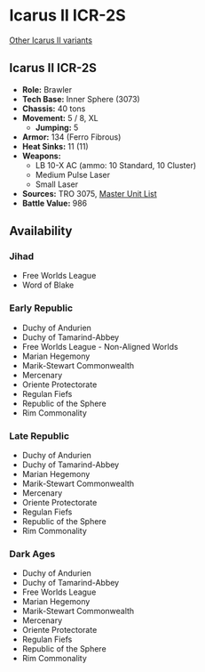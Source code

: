 # Icarus II ICR-2S

[Other Icarus II variants](../icarus_ii.md)

## Icarus II ICR-2S
- **Role:** Brawler
- **Tech Base:** Inner Sphere (3073)
- **Chassis:** 40 tons
- **Movement:** 5 / 8, XL
  - **Jumping:** 5
- **Armor:** 134 (Ferro Fibrous)
- **Heat Sinks:** 11 (11)
- **Weapons:**
  - LB 10-X AC (ammo: 10 Standard, 10 Cluster)
  - Medium Pulse Laser
  - Small Laser
- **Sources:** TRO 3075, [Master Unit List](http://masterunitlist.info/Unit/Details/1601/icarus-ii-icr-2s)
- **Battle Value:** 986

## Availability

### Jihad
- Free Worlds League
- Word of Blake

### Early Republic
- Duchy of Andurien
- Duchy of Tamarind-Abbey
- Free Worlds League - Non-Aligned Worlds
- Marian Hegemony
- Marik-Stewart Commonwealth
- Mercenary
- Oriente Protectorate
- Regulan Fiefs
- Republic of the Sphere
- Rim Commonality

### Late Republic
- Duchy of Andurien
- Duchy of Tamarind-Abbey
- Marian Hegemony
- Marik-Stewart Commonwealth
- Mercenary
- Oriente Protectorate
- Regulan Fiefs
- Republic of the Sphere
- Rim Commonality

### Dark Ages
- Duchy of Andurien
- Duchy of Tamarind-Abbey
- Free Worlds League
- Marian Hegemony
- Marik-Stewart Commonwealth
- Mercenary
- Oriente Protectorate
- Regulan Fiefs
- Republic of the Sphere
- Rim Commonality

